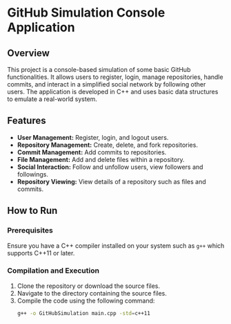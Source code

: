 # GitHub Simulation Console Application

## Overview
This project is a console-based simulation of some basic GitHub functionalities. It allows users to register, login, manage repositories, handle commits, and interact in a simplified social network by following other users. The application is developed in C++ and uses basic data structures to emulate a real-world system.

## Features
- **User Management:** Register, login, and logout users.
- **Repository Management:** Create, delete, and fork repositories.
- **Commit Management:** Add commits to repositories.
- **File Management:** Add and delete files within a repository.
- **Social Interaction:** Follow and unfollow users, view followers and followings.
- **Repository Viewing:** View details of a repository such as files and commits.

## How to Run

### Prerequisites
Ensure you have a C++ compiler installed on your system such as `g++` which supports C++11 or later.

### Compilation and Execution
1. Clone the repository or download the source files.
2. Navigate to the directory containing the source files.
3. Compile the code using the following command:
   ```bash
   g++ -o GitHubSimulation main.cpp -std=c++11
